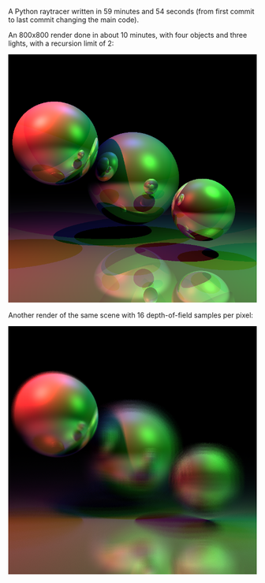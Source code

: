 A Python raytracer written in 59 minutes and 54 seconds (from first commit to last commit changing the main code).

An 800x800 render done in about 10 minutes, with four objects and three lights, with a recursion limit of 2:

![Simple render](https://raw.githubusercontent.com/petersn/python-raytrace/master/demos/render.png)

Another render of the same scene with 16 depth-of-field samples per pixel:

![Depth of field render](https://raw.githubusercontent.com/petersn/python-raytrace/master/demos/dof_render.png)

